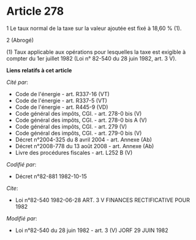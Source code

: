 # Article 278

1  Le taux normal de la taxe sur la valeur ajoutée est fixé à 18,60 % (1).

2  (Abrogé)

(1) Taux applicable aux opérations pour lesquelles la taxe  est exigible à compter du 1er juillet 1982 (Loi n° 82-540 du 28
juin 1982, art. 3 V).

**Liens relatifs à cet article**

_Cité par_:

  - Code de l'énergie - art. R337-16 (VT)
  - Code de l'énergie - art. R337-5 (VT)
  - Code de l'énergie - art. R445-9 (VD)
  - Code général des impôts, CGI. - art. 278-0 bis (V)
  - Code général des impôts, CGI. - art. 278-0 bis A (V)
  - Code général des impôts, CGI. - art. 279 (V)
  - Code général des impôts, CGI. - art. 279-0 bis (V)
  - Décret n°2004-325 du 8 avril 2004 - art. Annexe (Ab)
  - Décret n°2008-778 du 13 août 2008 - art. Annexe (Ab)
  - Livre des procédures fiscales - art. L252 B (V)

_Codifié par_:

  - Décret n°82-881 1982-10-15

_Cite_:

  - Loi n°82-540 1982-06-28 ART. 3 V FINANCES RECTIFICATIVE POUR 1982

_Modifié par_:

  - Loi n°82-540 du 28 juin 1982 - art. 3 (V) JORF 29 JUIN 1982
